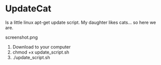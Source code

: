 # UpdateCat

Is a little linux apt-get update script. My daughter likes cats... so here we are.

screenshot.png

1. Download to your computer
2. chmod +x update_script.sh
3. ./update_script.sh
